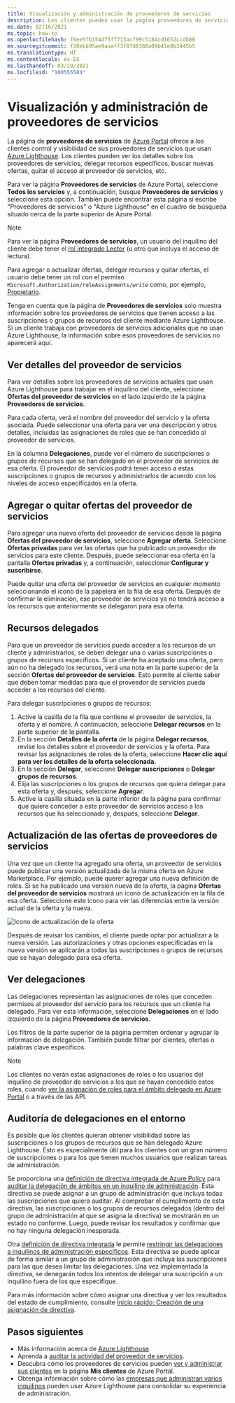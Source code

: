 ```yaml
---
title: Visualización y administración de proveedores de servicios
description: Los clientes pueden usar la página proveedores de servicios en Azure Portal para ver información acerca de los proveedores de servicios, ofertas de proveedores de servicios y recursos delegados.
ms.date: 02/16/2021
ms.topic: how-to
ms.openlocfilehash: f6ee5fb154d75ff715acf99c5184cd1652ccdb80
ms.sourcegitcommit: f28ebb95ae9aaaff3f87d8388a09b41e0b3445b5
ms.translationtype: HT
ms.contentlocale: es-ES
ms.lasthandoff: 03/29/2021
ms.locfileid: "100555584"
---
```

# <a name="view-and-manage-service-providers"></a>Visualización y administración de proveedores de servicios

La página de **proveedores de servicios** de [Azure Portal](https://portal.azure.com) ofrece a los clientes control y visibilidad de sus proveedores de servicios que usan [Azure Lighthouse](../overview.md). Los clientes pueden ver los detalles sobre los proveedores de servicios, delegar recursos específicos, buscar nuevas ofertas, quitar el acceso al proveedor de servicios, etc.

Para ver la página **Proveedores de servicios** de Azure Portal, seleccione **Todos los servicios** y, a continuación, busque **Proveedores de servicios** y seleccione esta opción. También puede encontrar esta página si escribe "Proveedores de servicios" o "Azure Lighthouse" en el cuadro de búsqueda situado cerca de la parte superior de Azure Portal.

> [!NOTE]
> Para ver la página **Proveedores de servicios**, un usuario del inquilino del cliente debe tener el [rol integrado Lector](../../role-based-access-control/built-in-roles.md#reader) (u otro que incluya el acceso de lectura).
>
> Para agregar o actualizar ofertas, delegar recursos y quitar ofertas, el usuario debe tener un rol con el permiso `Microsoft.Authorization/roleAssignments/write` como, por ejemplo, [Propietario](../../role-based-access-control/built-in-roles.md#owner).

Tenga en cuenta que la página de **Proveedores de servicios** solo muestra información sobre los proveedores de servicios que tienen acceso a las suscripciones o grupos de recursos del cliente mediante Azure Lighthouse. Si un cliente trabaja con proveedores de servicios adicionales que no usan Azure Lighthouse, la información sobre esos proveedores de servicios no aparecerá aquí.

## <a name="view-service-provider-details"></a>Ver detalles del proveedor de servicios

Para ver detalles sobre los proveedores de servicios actuales que usan Azure Lighthouse para trabajar en el inquilino del cliente, seleccione **Ofertas del proveedor de servicios** en el lado izquierdo de la página **Proveedores de servicios**.

Para cada oferta, verá el nombre del proveedor del servicio y la oferta asociada. Puede seleccionar una oferta para ver una descripción y otros detalles, incluidas las asignaciones de roles que se han concedido al proveedor de servicios.

En la columna **Delegaciones**, puede ver el número de suscripciones o grupos de recursos que se han delegado en el proveedor de servicios de esa oferta. El proveedor de servicios podrá tener acceso a estas suscripciones o grupos de recursos y administrarlos de acuerdo con los niveles de acceso especificados en la oferta.

## <a name="add-or-remove-service-provider-offers"></a>Agregar o quitar ofertas del proveedor de servicios

Para agregar una nueva oferta del proveedor de servicios desde la página **Ofertas del proveedor de servicios**, seleccione **Agregar oferta**. Seleccione **Ofertas privadas** para ver las ofertas que ha publicado un proveedor de servicios para este cliente. Después, puede seleccionar esa oferta en la pantalla **Ofertas privadas** y, a continuación, seleccionar **Configurar y suscribirse**.

Puede quitar una oferta del proveedor de servicios en cualquier momento seleccionando el icono de la papelera en la fila de esa oferta. Después de confirmar la eliminación, ese proveedor de servicios ya no tendrá acceso a los recursos que anteriormente se delegaron para esa oferta.

## <a name="delegate-resources"></a>Recursos delegados

Para que un proveedor de servicios pueda acceder a los recursos de un cliente y administrarlos, se deben delegar una o varias suscripciones o grupos de recursos específicos. Si un cliente ha aceptado una oferta, pero aún no ha delegado los recursos, verá una nota en la parte superior de la sección **Ofertas del proveedor de servicios**. Esto permite al cliente saber que deben tomar medidas para que el proveedor de servicios pueda acceder a los recursos del cliente.

Para delegar suscripciones o grupos de recursos:

1. Active la casilla de la fila que contiene el proveedor de servicios, la oferta y el nombre. A continuación, seleccione **Delegar recursos** en la parte superior de la pantalla.
1. En la sección **Detalles de la oferta** de la página **Delegar recursos**, revise los detalles sobre el proveedor de servicios y la oferta. Para revisar las asignaciones de roles de la oferta, seleccione **Hacer clic aquí para ver los detalles de la oferta seleccionada**.
1. En la sección **Delegar**, seleccione **Delegar suscripciones** o **Delegar grupos de recursos**.
1. Elija las suscripciones o los grupos de recursos que quiera delegar para esta oferta y, después, seleccione **Agregar**.
1. Active la casilla situada en la parte inferior de la página para confirmar que quiere conceder a este proveedor de servicios acceso a los recursos que ha seleccionado y, después, seleccione **Delegar**.

## <a name="update-service-provider-offers"></a>Actualización de las ofertas de proveedores de servicios

Una vez que un cliente ha agregado una oferta, un proveedor de servicios puede publicar una versión actualizada de la misma oferta en Azure Marketplace. Por ejemplo, puede querer agregar una nueva definición de roles. Si se ha publicado una versión nueva de la oferta, la página **Ofertas del proveedor de servicios** mostrará un icono de actualización en la fila de esa oferta. Seleccione este icono para ver las diferencias entre la versión actual de la oferta y la nueva.

 ![Icono de actualización de la oferta](../media/update-offer.jpg)

Después de revisar los cambios, el cliente puede optar por actualizar a la nueva versión. Las autorizaciones y otras opciones especificadas en la nueva versión se aplicarán a todas las suscripciones o grupos de recursos que se hayan delegado para esa oferta.

## <a name="view-delegations"></a>Ver delegaciones

Las delegaciones representan las asignaciones de roles que conceden permisos al proveedor del servicio para los recursos que un cliente ha delegado. Para ver esta información, seleccione **Delegaciones** en el lado izquierdo de la página **Proveedores de servicios**.

Los filtros de la parte superior de la página permiten ordenar y agrupar la información de delegación. También puede filtrar por clientes, ofertas o palabras clave específicos.

> [!NOTE]
> Los clientes no verán estas asignaciones de roles o los usuarios del inquilino de proveedor de servicios a los que se hayan concedido estos roles, cuando [ver la asignación de roles para el ámbito delegado en Azure Portal](../../role-based-access-control/role-assignments-list-portal.md#list-role-assignments-at-a-scope) o a través de las API.

## <a name="audit-delegations-in-your-environment"></a>Auditoría de delegaciones en el entorno

Es posible que los clientes quieran obtener visibilidad sobre las suscripciones o los grupos de recursos que se han delegado Azure Lighthouse. Esto es especialmente útil para los clientes con un gran número de suscripciones o para los que tienen muchos usuarios que realizan tareas de administración.

Se proporciona una [definición de directiva integrada de Azure Policy](../../governance/policy/samples/built-in-policies.md#lighthouse) para [auditar la delegación de ámbitos en un inquilino de administración](https://github.com/Azure/azure-policy/blob/master/built-in-policies/policyDefinitions/Lighthouse/Lighthouse_Delegations_Audit.json). Esta directiva se puede asignar a un grupo de administración que incluya todas las suscripciones que quiera auditar. Al comprobar el cumplimiento de esta directiva, las suscripciones o los grupos de recursos delegados (dentro del grupo de administración al que se asigna la directiva) se mostrarán en un estado no conforme. Luego, puede revisar los resultados y confirmar que no hay ninguna delegación inesperada.

Otra [definición de directiva integrada](../../governance/policy/samples/built-in-policies.md#lighthouse) le permite [restringir las delegaciones a inquilinos de administración específicos](https://github.com/Azure/azure-policy/blob/master/built-in-policies/policyDefinitions/Lighthouse/AllowCertainManagingTenantIds_Deny.json). Esta directiva se puede aplicar de forma similar a un grupo de administración que incluya las suscripciones para las que desea limitar las delegaciones. Una vez implementada la directiva, se denegarán todos los intentos de delegar una suscripción a un inquilino fuera de los que especifique.

Para más información sobre cómo asignar una directiva y ver los resultados del estado de cumplimiento, consulte [Inicio rápido: Creación de una asignación de directiva](../../governance/policy/assign-policy-portal.md).

## <a name="next-steps"></a>Pasos siguientes

- Más información acerca de [Azure Lighthouse](../overview.md).
- Aprenda a [auditar la actividad del proveedor de servicios](view-service-provider-activity.md).
- Descubra cómo los proveedores de servicios pueden [ver y administrar sus clientes](view-manage-customers.md) en la página **Mis clientes** de Azure Portal.
- Obtenga información sobre cómo las [empresas que administran varios inquilinos](../concepts/enterprise.md) pueden usar Azure Lighthouse para consolidar su experiencia de administración.

